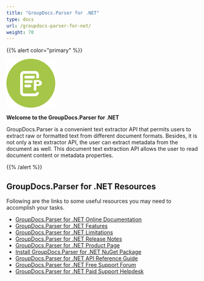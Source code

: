 ```yaml
---
title: "GroupDocs.Parser for .NET"
type: docs
url: /groupdocs-parser-for-net/
weight: 70
---
```


{{% alert color="primary" %}} 

![todo:image\_alt\_text](groupdocs-parser-for-net_1)

**Welcome to the GroupDocs.Parser for .NET**

GroupDocs.Parser is a convenient text extractor API that permits users to extract raw or formatted text from different document formats. Besides, it is not only a text extractor API, the user can extract metadata from the document as well. This document text extraction API allows the user to read document content or metadata properties.

{{% /alert %}} 
## **GroupDocs.Parser for .NET Resources**
Following are the links to some useful resources you may need to accomplish your tasks.

- [GroupDocs.Parser for .NET Online Documentation](https://docs.groupdocs.com/display/parsernet/)
- [GroupDocs.Parser for .NET Features](https://docs.groupdocs.com/display/parsernet/Features+Overview)
- [GroupDocs.Parser for .NET Limitations](https://docs.groupdocs.com/display/parsernet/Evaluation+Limitations+and+Licensing)
- [GroupDocs.Parser for .NET Release Notes](https://docs.groupdocs.com/display/parsernet/Release+Notes)
- [GroupDocs.Parser for .NET Product Page](https://products.groupdocs.com/parser/net)
- [Install GroupDocs.Parser for .NET NuGet Package](https://www.nuget.org/packages/GroupDocs.Parser/)
- [GroupDocs.Parser for .NET API Reference Guide](https://apireference.groupdocs.com/net/parser)
- [GroupDocs.Parser for .NET Free Support Forum](https://forum.groupdocs.com/c/parser)
- [GroupDocs.Parser for .NET Paid Support Helpdesk](https://helpdesk.groupdocs.com/)
